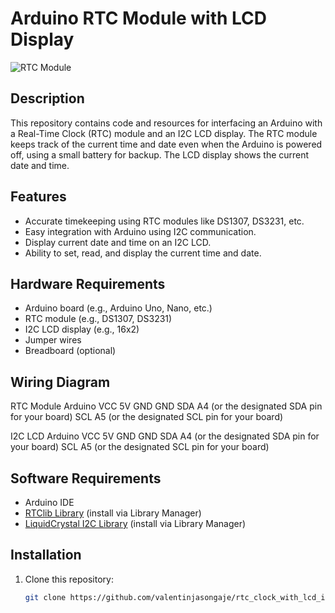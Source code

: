 # Arduino RTC Module with LCD Display

![RTC Module](link-to-image)  <!-- Replace with an actual image URL -->

## Description

This repository contains code and resources for interfacing an Arduino with a Real-Time Clock (RTC) module and an I2C LCD display. The RTC module keeps track of the current time and date even when the Arduino is powered off, using a small battery for backup. The LCD display shows the current date and time.

## Features

- Accurate timekeeping using RTC modules like DS1307, DS3231, etc.
- Easy integration with Arduino using I2C communication.
- Display current date and time on an I2C LCD.
- Ability to set, read, and display the current time and date.

## Hardware Requirements

- Arduino board (e.g., Arduino Uno, Nano, etc.)
- RTC module (e.g., DS1307, DS3231)
- I2C LCD display (e.g., 16x2)
- Jumper wires
- Breadboard (optional)

## Wiring Diagram

RTC Module Arduino
VCC 5V GND GND SDA A4 (or the designated SDA pin for your board) SCL A5 (or the designated SCL pin for your board)

I2C LCD Arduino
VCC 5V GND GND SDA A4 (or the designated SDA pin for your board) SCL A5 (or the designated SCL pin for your board)
## Software Requirements

- Arduino IDE
- [RTClib Library](https://github.com/Makuna/Rtc) (install via Library Manager)
- [LiquidCrystal I2C Library](https://github.com/johnrickman/LiquidCrystal_I2C) (install via Library Manager)

## Installation

1. Clone this repository:
   ```bash
   git clone https://github.com/valentinjasongaje/rtc_clock_with_lcd_i2c.git

